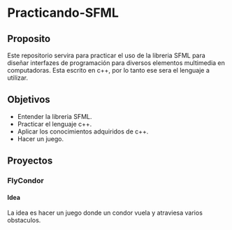 # Practicando-SFML
## Proposito
Este repositorio servira para practicar el uso de la libreria SFML para diseñar  interfazes de programación para diversos elementos multimedia en computadoras. Esta escrito en c++, por lo tanto ese sera el lenguaje a utilizar.
## Objetivos
- Entender la libreria SFML.
- Practicar el lenguaje c++.
- Aplicar los conocimientos adquiridos de c++.
- Hacer un juego.
## Proyectos
### FlyCondor
#### Idea
La idea es hacer un juego donde un condor vuela y atraviesa varios obstaculos.
